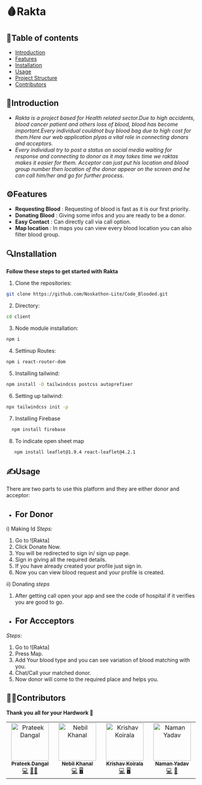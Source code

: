 # 🩸Rakta

## 📝Table of contents
- [Introduction](#introduction)
- [Features](#features)
- [Installation](#installation)
- [Usage](#usage)
- [Project Structure](#project-structure)
- [Contributors](#contributors)

## 📖Introduction
- *Rakta is a project based for Health related sector.Due to high accidents, blood cancer patient and others loss of blood, blood has become important.Every individual couldnot buy blood bag due to high cost for them.Here our web application plyas a vital role in connecting donars and acceptors.*
- *Every individual try to post a status on social media waiting for response and connecting to donor as it may takes time we raktas makes it easier for them.
  Acceptor can just put his location and blood group number then location of the donor appear on the screen and he can call him/her and go for further process.*
  
## ⚙Features
- **Requesting Blood** : Requesting of blood is fast as it is our first priority.
- **Donating Blood** : Giving some infos and you are ready to be a donor.
- **Easy Contact** : Can directly call via call option.
- **Map location** : In maps you can view every blood location you can also filter blood group.

## 🔍Installation
**Follow these steps to get started with Rakta**

1. Clone the repositories:

```bash
git clone https://github.com/Noskathon-Lite/Code_Blooded.git
```

2. Directory:

```bash
cd client
```

3. Node module installation:

```bash
npm i
```

4. Settinup Routes:

```bash
npm i react-router-dom
```

5. Installing tailwind:

```bash
npm install -D tailwindcss postcss autoprefixer
```
6. Setting up tailwind:

```bash
npx tailwindcss init -p
```
7. Installing Firebase

```bash
  npm install firebase
```
8. To indicate open sheet map

```bash
   npm install leaflet@1.9.4 react-leaflet@4.2.1
```
   
## ✍Usage

There are two parts to use this platform and they are either donor and acceptor:

- ## **For Donor**

i) Making Id
*Steps:*
1. Go to ![Rakta]
2. Click Donate Now.
3. You will be redirected to sign in/ sign up page.
4. Sign in giving all the required details.
5. If you have already created your profile just sign in.
6. Now you can view blood request and your profile is created.

ii) Donating
  *steps*
  1. After getting call open your app and see the code of hospital if it verifies you are good to go.




- ## **For Accceptors**

*Steps:*
1. Go to ![Rakta]
2. Press Map.
3. Add Your blood type and you can see variation of blood matching with you.
4. Chat/Call your matched donor.
5. Now donor will come to the required place and helps you.


## 🧑‍💻Contributors

**Thank you all for your Hardwork 🙌**

<table>
   <tbody>
<td align="center" valign="top" width="14.28%">
   <a href="https://github.com/Prateek19-png"><img src=https://avatars.githubusercontent.com/u/191016717?s=100" width="100px;" alt="Prateek Dangal"/><br /><sub><b>Prateek Dangal</b></sub></a>
   <br />
   <a href="https://github.com/Prateek19-png" title="Github">💻</a>
   <a href="#Prateek" title="Project Manager">🧑‍💻</a>
      </td>

<td align="center" valign="top" width="14.28%">
   <a href="https://github.com/n3vilreal"><img src=https://avatars.githubusercontent.com/u/168754188?v=100" width="100px;" alt="Nebil Khanal"/><br /><sub><b>Nebil Khanal</b></sub></a>
   <br />
   <a href="https://github.com/n3vilreal" title="Github">💻</a>
   <a href="#Nebil" title="Front End Devloper">🖥️</a>
   </td>
      
<td align="center" valign="top" width="14.28%">
   <a href="https://github.com/KravKo"><img src=https://avatars.githubusercontent.com/u/86314507?v=4=100" width="100px;" alt="Krishav Koirala"/><br /><sub><b>Krishav Koirala</b></sub></a>
   <br />
   <a href="https://github.com/KravKo" title="Github">💻</a>
   <a href="#KravKo" title="Developer">🖥️</a>
      </td>

   <td align="center" valign="top" width="14.28%">
   <a href="https://github.com/Naman-y1"><img src=https://avatars.githubusercontent.com/u/190712851?v=4=100" width="100px;" alt="Naman Yadav"/><br /><sub><b>Naman Yadav</b></sub></a>
   <br />
   <a href="https://github.com/Naman-y1" title="Github">💻</a>
   <a href="#Naman" title="Designer">📝</a>
      </td>
      
   </tbody>
</table>

